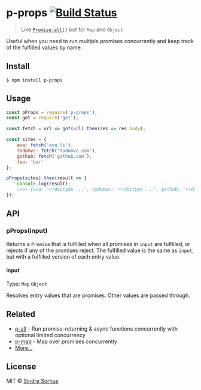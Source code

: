 # p-props [![Build Status](https://travis-ci.org/sindresorhus/p-props.svg?branch=master)](https://travis-ci.org/sindresorhus/p-props)

> Like [`Promise.all()`](https://developer.mozilla.org/en/docs/Web/JavaScript/Reference/Global_Objects/Promise/all) but for `Map` and `Object`

Useful when you need to run multiple promises concurrently and keep track of the fulfilled values by name.


## Install

```
$ npm install p-props
```


## Usage

```js
const pProps = require('p-props');
const got = require('got');

const fetch = url => got(url).then(res => res.body);

const sites = {
	ava: fetch('ava.li'),
	todomvc: fetch('todomvc.com'),
	github: fetch('github.com'),
	foo: 'bar'
};

pProps(sites).then(result => {
	console.log(result);
	//=> {ava: '<!doctype ...', todomvc: '<!doctype ...', github: '<!doctype ...', foo: 'bar'}
});
```


## API

### pProps(input)

Returns a `Promise` that is fulfilled when all promises in `input` are fulfilled, or rejects if any of the promises reject. The fulfilled value is the same as `input`, but with a fulfilled version of each entry value.

#### input

Type: `Map` `Object`

Resolves entry values that are promises. Other values are passed through.


## Related

- [p-all](https://github.com/sindresorhus/p-all) - Run promise-returning & async functions concurrently with optional limited concurrency
- [p-map](https://github.com/sindresorhus/p-map) - Map over promises concurrently
- [More…](https://github.com/sindresorhus/promise-fun)


## License

MIT © [Sindre Sorhus](https://sindresorhus.com)
